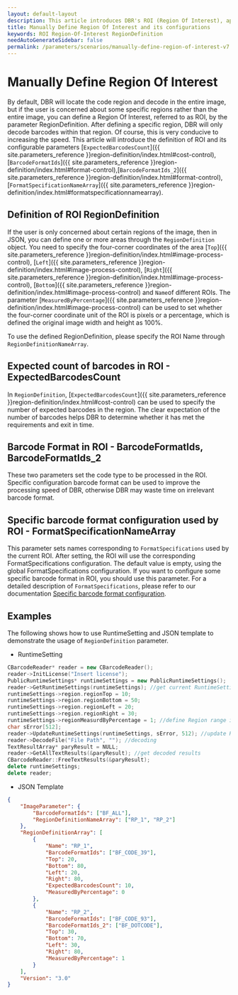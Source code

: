 ```yaml
---   
layout: default-layout
description: This article introduces DBR's ROI (Region Of Interest), applicable scenarios, manual definition methods and configurable parameters.
title: Manually Define Region Of Interest and its configurations
keywords: ROI Region-Of-Interest RegionDefinition
needAutoGenerateSidebar: false
permalink: /parameters/scenarios/manually-define-region-of-interest-v7.6.0.html
---
```


# Manually Define Region Of Interest
By default, DBR will locate the code region and decode in the entire image, but if the user is concerned about some specific regions rather than the entire image, you can define a Region Of Interest, referred to as ROI, by the parameter RegionDefinition. After defining a specific region, DBR will only decode barcodes within that region. Of course, this is very conducive to increasing the speed. This article will introduce the definition of ROI and its configurable parameters  [`ExpectedBarcodesCount`]({{ site.parameters_reference }}region-definition/index.html#cost-control), [`BarcodeFormatIds`]({{ site.parameters_reference }}region-definition/index.html#format-control),[`BarcodeFormatIds_2`]({{ site.parameters_reference }}region-definition/index.html#format-control), [`FormatSpecificationNameArray`]({{ site.parameters_reference }}region-definition/index.html#formatspecificationnamearray).
## Definition of ROI RegionDefinition
If the user is only concerned about certain regions of the image, then in JSON, you can define one or more areas through the `RegionDefinition` object. You need to specify the four-corner coordinates of the area  [`Top`]({{ site.parameters_reference }}region-definition/index.html#image-process-control), [`Left`]({{ site.parameters_reference }}region-definition/index.html#image-process-control), [`Right`]({{ site.parameters_reference }}region-definition/index.html#image-process-control), [`Bottom`]({{ site.parameters_reference }}region-definition/index.html#image-process-control) and `Name`of different ROIs. The parameter [`MeasuredByPercentage`]({{ site.parameters_reference }}region-definition/index.html#image-process-control) can be used to set whether the four-corner coordinate unit of the ROI is pixels or a percentage, which is defined the original image width and height as 100%.

To use the defined RegionDefinition, please specify the ROI Name through `RegionDefinitionNameArray`.
## Expected count of barcodes in ROI - ExpectedBarcodesCount
In `RegionDefinition`, [`ExpectedBarcodesCount`]({{ site.parameters_reference }}region-definition/index.html#cost-control) can be used to specify the number of expected barcodes in the region. The clear expectation of the number of barcodes helps DBR to determine whether it has met the requirements and exit in time.
## Barcode Format in ROI -  BarcodeFormatIds, BarcodeFormatIds_2
These two parameters set the code type to be processed in the ROI. Specific configuration barcode format can be used to improve the processing speed of DBR, otherwise DBR may waste time on irrelevant barcode format.
## Specific barcode format configuration used by ROI - FormatSpecificationNameArray
This parameter sets names corresponding to `FormatSpecifications` used by the current ROI. After setting, the ROI will use the corresponding FormatSpecifications configuration. The default value is empty, using the global FormatSpecifications configuration. If you want to configure some specific barcode format in ROI, you should use this parameter. For a detailed description of `FormatSpecifications`, please refer to our documentation [Specific barcode format configuration][1].
## Examples
The following shows how to use RuntimeSetting and JSON template to demonstrate the usage of `RegionDefinition` parameter.
- RuntimeSetting
```c++
CBarcodeReader* reader = new CBarcodeReader();     
reader->InitLicense("Insert license");    
PublicRuntimeSettings* runtimeSettings = new PublicRuntimeSettings();     
reader->GetRuntimeSettings(runtimeSettings); //get current RuntimeSettings      
runtimeSettings->region.regionTop = 10;         
runtimeSettings->region.regionBottom = 50;      
runtimeSettings->region.regionLeft = 20;        
runtimeSettings->region.regionRight = 30;      
runtimeSettings->regionMeasurdByPercentage = 1; //define Region range in Percentage
char sError[512];     
reader->UpdateRuntimeSettings(runtimeSettings, sError, 512); //update RuntimeSettings    
reader->DecodeFile("File Path", ""); //decoding      
TextResultArray* paryResult = NULL;     
reader->GetAllTextResults(&paryResult); //get decoded results  
CBarcodeReader::FreeTextResults(&paryResult);     
delete runtimeSettings;     
delete reader;  
```
- JSON Template
```json
{ 
    "ImageParameter": {
        "BarcodeFormatIds": ["BF_ALL"],
        "RegionDefinitionNameArray": ["RP_1", "RP_2"]
    }, 
    "RegionDefinitionArray": [
        {
            "Name": "RP_1",   
            "BarcodeFormatIds": ["BF_CODE_39"],
            "Top": 20,         
            "Bottom": 80,      
            "Left": 20,        
            "Right": 80,      
            "ExpectedBarcodesCount": 10,
            "MeasuredByPercentage": 0
        }, 
        {
            "Name": "RP_2", 
            "BarcodeFormatIds": ["BF_CODE_93"], 
            "BarcodeFormatIds_2": ["BF_DOTCODE"], 
            "Top": 30, 
            "Bottom": 70, 
            "Left": 30, 
            "Right": 80, 
            "MeasuredByPercentage": 1
        }
    ], 
    "Version": "3.0"
}
```

[1]:format-specification.html
